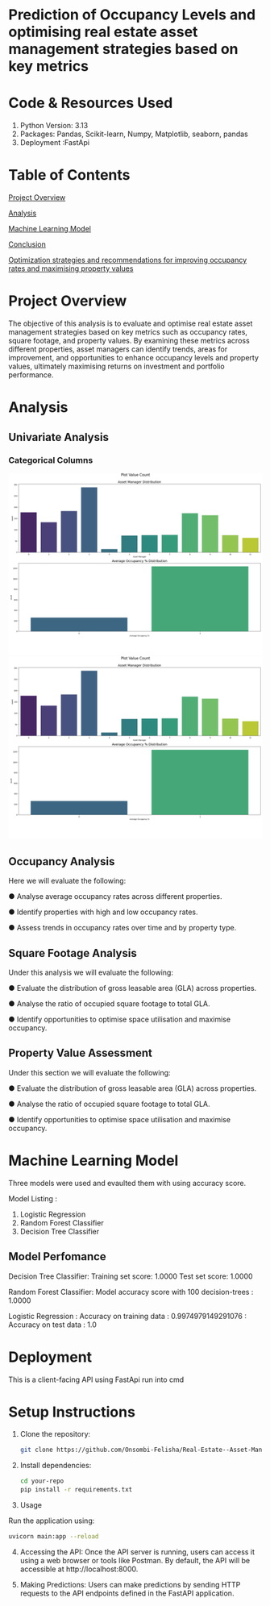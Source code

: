 # Prediction of Occupancy Levels and optimising real estate asset management strategies based on key metrics #
# Code & Resources Used #
1. Python Version: 3.13
2. Packages: Pandas, Scikit-learn, Numpy, Matplotlib, seaborn, pandas
3. Deployment :FastApi

# Table of Contents
[Project Overview](#project-overview)

[Analysis](#analysis)

[Machine Learning Model](#machine-learning-model)

[Conclusion](#conclusion)

[Optimization strategies and recommendations for improving occupancy rates and maximising property values ](#Optimization-strategies-and-recommendations-for-improving-occupancy-rates-and-maximising-property-values.)

# Project Overview
The objective of this analysis is to evaluate and optimise real estate asset management strategies based on key metrics such as occupancy rates, square footage, and property values. By examining these metrics across different properties, asset managers can identify trends, areas for improvement, and opportunities to enhance occupancy levels and property values, ultimately maximising returns on investment and portfolio performance.
# Analysis
## Univariate Analysis
### Categorical Columns
![Example Image](https://github.com/Onsombi-Felisha/Real-Estate--Asset-Management/blob/main/Images/Distribution%20of%20Categorical%20Columns.png)
![Example Image](https://github.com/Onsombi-Felisha/Real-Estate--Asset-Management/blob/main/Images/Distribution%20of%20Categorical%20Columns.png)
## Occupancy Analysis
Here we will evaluate the following:

●	Analyse average occupancy rates across different properties.

●	Identify properties with high and low occupancy rates.

●	Assess trends in occupancy rates over time and by property type.

## Square Footage Analysis
Under this analysis we will evaluate the following:

●	Evaluate the distribution of gross leasable area (GLA) across properties.

●	Analyse the ratio of occupied square footage to total GLA.

●	Identify opportunities to optimise space utilisation and maximise occupancy.

## Property Value Assessment
Under this section we will evaluate the following:

●	Evaluate the distribution of gross leasable area (GLA) across properties.

●	Analyse the ratio of occupied square footage to total GLA.

●	Identify opportunities to optimise space utilisation and maximise occupancy.

# Machine Learning Model

Three models were used and evaulted them with using accuracy score.

Model Listing :

1. Logistic Regression
2. Random Forest Classifier
3. Decision Tree Classifier

## Model Perfomance

Decision Tree Classifier: Training set score: 1.0000
                          Test set score: 1.0000
                          
Random Forest Classifier: Model accuracy score with 100 decision-trees : 1.0000

Logistic Regression     : Accuracy on training data :  0.9974979149291076
                        : Accuracy on test data :  1.0

# Deployment
This is a client-facing API using FastApi run into cmd

# Setup Instructions

1. Clone the repository:
    ```sh
    git clone https://github.com/Onsombi-Felisha/Real-Estate--Asset-Management.git
    ```
2. Install dependencies:
    ```sh
    cd your-repo
    pip install -r requirements.txt
    ```

3. Usage

Run the application using:
```sh
uvicorn main:app --reload
```

4. Accessing the API: Once the API server is running, users can access it using a web browser or tools like Postman. By default, the API will be accessible at http://localhost:8000.

5. Making Predictions: Users can make predictions by sending HTTP requests to the API endpoints defined in the FastAPI application.
